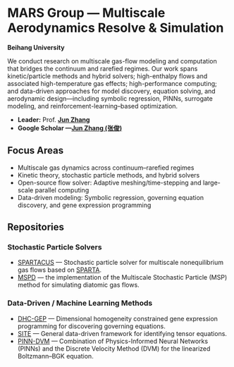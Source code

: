# MARS Group — Multiscale Aerodynamics Resolve & Simulation

**Beihang University**

We conduct research on multiscale gas-flow modeling and computation that bridges the continuum and rarefied regimes. Our work spans kinetic/particle methods and hybrid solvers; high-enthalpy flows and associated high-temperature gas effects; high-performance computing; and data-driven approaches for model discovery, equation solving, and aerodynamic design—including symbolic regression, PINNs, surrogate modeling, and reinforcement-learning–based optimization.

- **Leader:** Prof. [**Jun Zhang**](https://orcid.org/0000-0002-3731-4594)
- **Google Scholar —[Jun Zhang (张俊)](https://scholar.google.com/citations?user=6vjJtPsAAAAJ&hl=en&oi=ao)** 

## Focus Areas
- Multiscale gas dynamics across continuum–rarefied regimes  
- Kinetic theory, stochastic particle methods, and hybrid solvers  
- Open-source flow solver: Adaptive meshing/time-stepping and large-scale parallel computing  
- Data-driven modeling: Symbolic regression, governing equation discovery, and gene expression programming

## Repositories
### Stochastic Particle Solvers
- [SPARTACUS](https://github.com/BUAA-MARS-group/SPARTACUS) — Stochastic particle solver for multiscale nonequilibrium gas flows based on [SPARTA](https://github.com/sparta/sparta).
- [MSPD](https://github.com/BUAA-MARS-group/MSPD) — the implementation of the Multiscale Stochastic Particle (MSP) method for simulating diatomic gas flows.

### Data-Driven / Machine Learning Methods
- [DHC-GEP](https://github.com/BUAA-MARS-group/DHC-GEP) — Dimensional homogeneity constrained gene expression programming for discovering governing equations.
- [SITE](https://github.com/BUAA-MARS-group/SITE) — General data-driven framework for identifying tensor equations.
- [PINN-DVM](https://github.com/BUAA-MARS-group/PINN-DVM) — Combination of Physics-Informed Neural Networks (PINNs) and the Discrete Velocity Method (DVM) for the linearized Boltzmann–BGK equation.

<!-- [CrossAero](https://github.com/BUAA-MARS-group/CrossAero-DRL) — DRL framework for cross-regime aerodynamic shape optimization.-->

